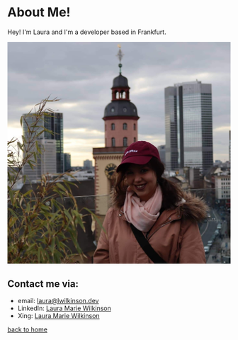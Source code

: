 # About Me!

Hey! I'm Laura and I'm a developer based in Frankfurt.

![Image Text](me.jpg)

## Contact me via: 
- email: [laura@lwilkinson.dev](mailto:laura@lwilkinson.dev)
- LinkedIn: [Laura Marie Wilkinson](https://www.linkedin.com/in/laura-marie-w-98466795/)
- Xing: [Laura Marie Wilkinson](https://www.xing.com/profile/Laura_Wilkinson3/cv)


[back to home](./index)
